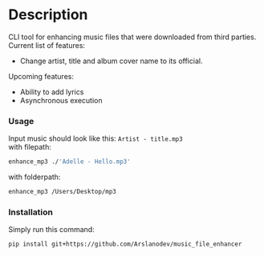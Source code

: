 # Description
CLI tool for enhancing music files that were downloaded from third parties.  
Current list of features:
- Change artist, title and album cover name to its official.

Upcoming features:
- Ability to add lyrics
- Asynchronous execution

### Usage  
Input music should look like this: `Artist - title.mp3`  
with filepath:
```bash
enhance_mp3 ./'Adelle - Hello.mp3'
```
with folderpath:
```bash
enhance_mp3 /Users/Desktop/mp3
```

### Installation  
Simply run this command:  
```bash
pip install git+https://github.com/Arslanodev/music_file_enhancer
```
